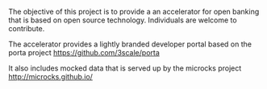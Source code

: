 The objective of this project is to provide a an accelerator for open banking that is based on open source technology. Individuals are welcome to contribute.

The accelerator provides a lightly branded developer portal based on the porta project
https://github.com/3scale/porta

It also includes mocked data that is served up by the microcks project
http://microcks.github.io/





